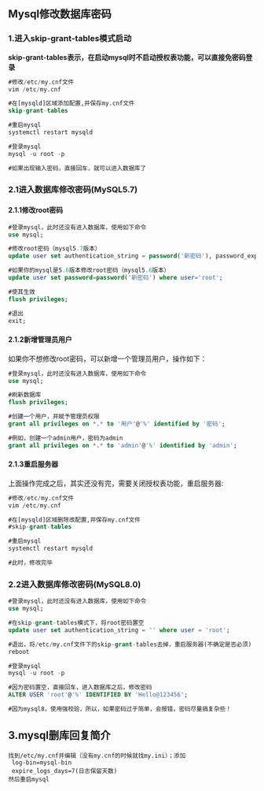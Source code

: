 ## Mysql修改数据库密码

### 1.进入skip-grant-tables模式启动

**skip-grant-tables表示，在启动mysql时不启动授权表功能，可以直接免密码登录**

```sql
#修改/etc/my.cnf文件
vim /etc/my.cnf

#在[mysqld]区域添加配置,并保存my.cnf文件
skip-grant-tables

#重启mysql
systemctl restart mysqld

#登录mysql
mysql -u root -p

#如果出现输入密码，直接回车，就可以进入数据库了
```

### 2.1进入数据库修改密码(MySQL5.7)

#### 2.1.1修改root密码

```sql
#登录mysql，此时还没有进入数据库，使用如下命令
use mysql;

#修改root密码（mysql5.7版本）
update user set authentication_string = password('新密码'), password_expired = 'N',password_last_changed = now() where user = 'root';

#如果你的mysql是5.6版本修改root密码（mysql5.6版本）
update user set password=password('新密码') where user='root';

#使其生效
flush privileges;

#退出
exit;
```

#### 2.1.2新增管理员用户

如果你不想修改root密码，可以新增一个管理员用户，操作如下：

```sql
#登录mysql，此时还没有进入数据库，使用如下命令
use mysql;

#刷新数据库
flush privileges;

#创建一个用户，并赋予管理员权限
grant all privileges on *.* to '用户'@'%' identified by '密码';

#例如，创建一个admin用户，密码为admin
grant all privileges on *.* to 'admin'@'%' identified by 'admin';
```

#### 2.1.3重启服务器

上面操作完成之后，其实还没有完，需要关闭授权表功能，重启服务器:

```sql
#修改/etc/my.cnf文件
vim /etc/my.cnf

#在[mysqld]区域删除改配置,并保存my.cnf文件
#skip-grant-tables

#重启mysql
systemctl restart mysqld

#此时，修改完毕
```



### 2.2进入数据库修改密码(MySQL8.0)

```sql
#登录mysql，此时还没有进入数据库，使用如下命令
use mysql;

#在skip-grant-tables模式下，将root密码置空
update user set authentication_string = '' where user = 'root';

#退出，将/etc/my.cnf文件下的skip-grant-tables去掉，重启服务器(不确定是否必须)
reboot

#登录mysql
mysql -u root -p

#因为密码置空，直接回车，进入数据库之后，修改密码
ALTER USER 'root'@'%' IDENTIFIED BY 'Hello@123456';

#因为mysql8，使用强校验，所以，如果密码过于简单，会报错，密码尽量搞复杂些！
```

## 3.mysql删库回复简介

```
找到/etc/my.cnf并编辑（没有my.cnf的时候就找my.ini）；添加
 log-bin=mysql-bin 
 expire_logs_days=7(日志保留天数)
然后重启mysql
```

